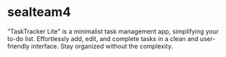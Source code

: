 # sealteam4
"TaskTracker Lite" is a minimalist task management app, simplifying your to-do list. Effortlessly add, edit, and complete tasks in a clean and user-friendly interface. Stay organized without the complexity.
